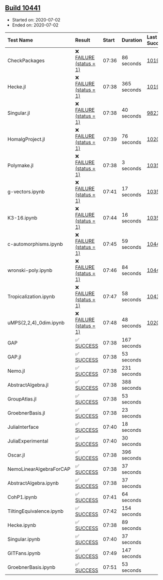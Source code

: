 ## [Build 10441](https://oscarci.mathematik.uni-kl.de/job/oscar/10441/)

* Started on: 2020-07-02
* Ended on: 2020-07-02

| Test Name    | Result | Start | Duration | Last Success | First Failure |
|:-------------|:-------|:------|:---------|:-------------|:--------------|
| CheckPackages | ❌ [FAILURE (status = 1)](https://oscarci.mathematik.uni-kl.de/job/oscar/10441/artifact/logs/build-10441/CheckPackages.log) | 07:36 | 86 seconds | [10197](https://oscarci.mathematik.uni-kl.de/job/oscar/10197/) | [10198](https://oscarci.mathematik.uni-kl.de/job/oscar/10198/) |
| Hecke.jl | ❌ [FAILURE (status = 1)](https://oscarci.mathematik.uni-kl.de/job/oscar/10441/artifact/logs/build-10441/Hecke.jl.log) | 07:38 | 365 seconds | [10197](https://oscarci.mathematik.uni-kl.de/job/oscar/10197/) | [10198](https://oscarci.mathematik.uni-kl.de/job/oscar/10198/) |
| Singular.jl | ❌ [FAILURE (status = 1)](https://oscarci.mathematik.uni-kl.de/job/oscar/10441/artifact/logs/build-10441/Singular.jl.log) | 07:38 | 40 seconds | [9821](https://oscarci.mathematik.uni-kl.de/job/oscar/9821/) | [9822](https://oscarci.mathematik.uni-kl.de/job/oscar/9822/) |
| HomalgProject.jl | ❌ [FAILURE (status = 1)](https://oscarci.mathematik.uni-kl.de/job/oscar/10441/artifact/logs/build-10441/HomalgProject.jl.log) | 07:39 | 76 seconds | [10209](https://oscarci.mathematik.uni-kl.de/job/oscar/10209/) | [10210](https://oscarci.mathematik.uni-kl.de/job/oscar/10210/) |
| Polymake.jl | ❌ [FAILURE (status = 1)](https://oscarci.mathematik.uni-kl.de/job/oscar/10441/artifact/logs/build-10441/Polymake.jl.log) | 07:38 | 3 seconds | [10356](https://oscarci.mathematik.uni-kl.de/job/oscar/10356/) | [10357](https://oscarci.mathematik.uni-kl.de/job/oscar/10357/) |
| g-vectors.ipynb | ❌ [FAILURE (status = 1)](https://oscarci.mathematik.uni-kl.de/job/oscar/10441/artifact/logs/build-10441/g-vectors.ipynb.log) | 07:41 | 17 seconds | [10356](https://oscarci.mathematik.uni-kl.de/job/oscar/10356/) | [10357](https://oscarci.mathematik.uni-kl.de/job/oscar/10357/) |
| K3-16.ipynb | ❌ [FAILURE (status = 1)](https://oscarci.mathematik.uni-kl.de/job/oscar/10441/artifact/logs/build-10441/K3-16.ipynb.log) | 07:44 | 16 seconds | [10356](https://oscarci.mathematik.uni-kl.de/job/oscar/10356/) | [10357](https://oscarci.mathematik.uni-kl.de/job/oscar/10357/) |
| c-automorphisms.ipynb | ❌ [FAILURE (status = 1)](https://oscarci.mathematik.uni-kl.de/job/oscar/10441/artifact/logs/build-10441/c-automorphisms.ipynb.log) | 07:45 | 59 seconds | [10440](https://oscarci.mathematik.uni-kl.de/job/oscar/10440/) | [10441](https://oscarci.mathematik.uni-kl.de/job/oscar/10441/) |
| wronski-poly.ipynb | ❌ [FAILURE (status = 1)](https://oscarci.mathematik.uni-kl.de/job/oscar/10441/artifact/logs/build-10441/wronski-poly.ipynb.log) | 07:46 | 84 seconds | [10440](https://oscarci.mathematik.uni-kl.de/job/oscar/10440/) | [10441](https://oscarci.mathematik.uni-kl.de/job/oscar/10441/) |
| Tropicalization.ipynb | ❌ [FAILURE (status = 1)](https://oscarci.mathematik.uni-kl.de/job/oscar/10441/artifact/logs/build-10441/Tropicalization.ipynb.log) | 07:47 | 58 seconds | [10439](https://oscarci.mathematik.uni-kl.de/job/oscar/10439/) | [10440](https://oscarci.mathematik.uni-kl.de/job/oscar/10440/) |
| uMPS(2,2,4)_0dim.ipynb | ❌ [FAILURE (status = 1)](https://oscarci.mathematik.uni-kl.de/job/oscar/10441/artifact/logs/build-10441/uMPS-2-2-4-_0dim.ipynb.log) | 07:48 | 48 seconds | [10209](https://oscarci.mathematik.uni-kl.de/job/oscar/10209/) | [10210](https://oscarci.mathematik.uni-kl.de/job/oscar/10210/) |
| GAP | ✅ [SUCCESS](https://oscarci.mathematik.uni-kl.de/job/oscar/10441/artifact/logs/build-10441/GAP.log) | 07:38 | 167 seconds |  |  |
| GAP.jl | ✅ [SUCCESS](https://oscarci.mathematik.uni-kl.de/job/oscar/10441/artifact/logs/build-10441/GAP.jl.log) | 07:38 | 53 seconds |  |  |
| Nemo.jl | ✅ [SUCCESS](https://oscarci.mathematik.uni-kl.de/job/oscar/10441/artifact/logs/build-10441/Nemo.jl.log) | 07:38 | 231 seconds |  |  |
| AbstractAlgebra.jl | ✅ [SUCCESS](https://oscarci.mathematik.uni-kl.de/job/oscar/10441/artifact/logs/build-10441/AbstractAlgebra.jl.log) | 07:38 | 388 seconds |  |  |
| GroupAtlas.jl | ✅ [SUCCESS](https://oscarci.mathematik.uni-kl.de/job/oscar/10441/artifact/logs/build-10441/GroupAtlas.jl.log) | 07:38 | 53 seconds |  |  |
| GroebnerBasis.jl | ✅ [SUCCESS](https://oscarci.mathematik.uni-kl.de/job/oscar/10441/artifact/logs/build-10441/GroebnerBasis.jl.log) | 07:38 | 23 seconds |  |  |
| JuliaInterface | ✅ [SUCCESS](https://oscarci.mathematik.uni-kl.de/job/oscar/10441/artifact/logs/build-10441/JuliaInterface.log) | 07:40 | 18 seconds |  |  |
| JuliaExperimental | ✅ [SUCCESS](https://oscarci.mathematik.uni-kl.de/job/oscar/10441/artifact/logs/build-10441/JuliaExperimental.log) | 07:40 | 30 seconds |  |  |
| Oscar.jl | ✅ [SUCCESS](https://oscarci.mathematik.uni-kl.de/job/oscar/10441/artifact/logs/build-10441/Oscar.jl.log) | 07:38 | 396 seconds |  |  |
| NemoLinearAlgebraForCAP | ✅ [SUCCESS](https://oscarci.mathematik.uni-kl.de/job/oscar/10441/artifact/logs/build-10441/NemoLinearAlgebraForCAP.log) | 07:38 | 37 seconds |  |  |
| AbstractAlgebra.ipynb | ✅ [SUCCESS](https://oscarci.mathematik.uni-kl.de/job/oscar/10441/artifact/logs/build-10441/AbstractAlgebra.ipynb.log) | 07:38 | 37 seconds |  |  |
| CohP1.ipynb | ✅ [SUCCESS](https://oscarci.mathematik.uni-kl.de/job/oscar/10441/artifact/logs/build-10441/CohP1.ipynb.log) | 07:41 | 64 seconds |  |  |
| TiltingEquivalence.ipynb | ✅ [SUCCESS](https://oscarci.mathematik.uni-kl.de/job/oscar/10441/artifact/logs/build-10441/TiltingEquivalence.ipynb.log) | 07:42 | 154 seconds |  |  |
| Hecke.ipynb | ✅ [SUCCESS](https://oscarci.mathematik.uni-kl.de/job/oscar/10441/artifact/logs/build-10441/Hecke.ipynb.log) | 07:38 | 89 seconds |  |  |
| Singular.ipynb | ✅ [SUCCESS](https://oscarci.mathematik.uni-kl.de/job/oscar/10441/artifact/logs/build-10441/Singular.ipynb.log) | 07:40 | 37 seconds |  |  |
| GITFans.ipynb | ✅ [SUCCESS](https://oscarci.mathematik.uni-kl.de/job/oscar/10441/artifact/logs/build-10441/GITFans.ipynb.log) | 07:49 | 147 seconds |  |  |
| GroebnerBasis.ipynb | ✅ [SUCCESS](https://oscarci.mathematik.uni-kl.de/job/oscar/10441/artifact/logs/build-10441/GroebnerBasis.ipynb.log) | 07:51 | 53 seconds |  |  |
